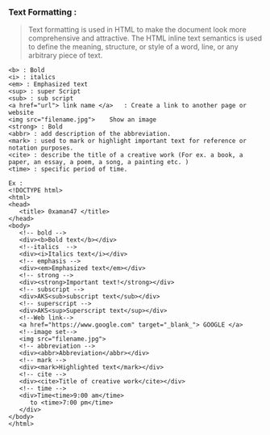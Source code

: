### Text Formatting : 
> Text formatting is used in HTML to make the document look more comprehensive and attractive. The HTML inline text semantics is used to define the meaning, structure, or style of a word, line, or any arbitrary piece of text.
```
<b> : Bold
<i> : italics
<em> : Emphasized text
<sup> : super Script
<sub> : sub script
<a href="url"> link name </a>	: Create a link to another page or website
<img src="filename.jpg"> 	Show an image
<strong> : Bold
<abbr> : add description of the abbreviation.
<mark> : used to mark or highlight important text for reference or notation purposes.
<cite> : describe the title of a creative work (For ex. a book, a paper, an essay, a poem, a song, a painting etc. )
<time> : specific period of time.
```
```
Ex :
<!DOCTYPE html>
<html>
<head>
   <title> 0xaman47 </title>
</head>
<body>
   <!-- bold -->
   <div><b>Bold text</b></div>
   <!--italics  -->
   <div><i>Italics text</i></div>
   <!-- emphasis -->
   <div><em>Emphasized text</em></div>
   <!-- strong -->
   <div><strong>Important text!</strong></div>
   <!-- subscript -->
   <div>AKS<sub>subscript text</sub></div>
   <!-- superscript -->
   <div>AKS<sup>Superscript text</sup></div>
   <!--Web link-->
   <a href="https://www.google.com" target="_blank_"> GOOGLE </a>
   <!--image set-->
   <img src="filename.jpg">
   <!-- abbreviation -->
   <div><abbr>Abbreviation</abbr></div>
   <!-- mark -->
   <div><mark>Highlighted text</mark></div>
   <!-- cite -->
   <div><cite>Title of creative work</cite></div>
   <!-- time -->
   <div>Time<time>9:00 am</time>
      to <time>7:00 pm</time>
   </div>
</body>
</html>
```